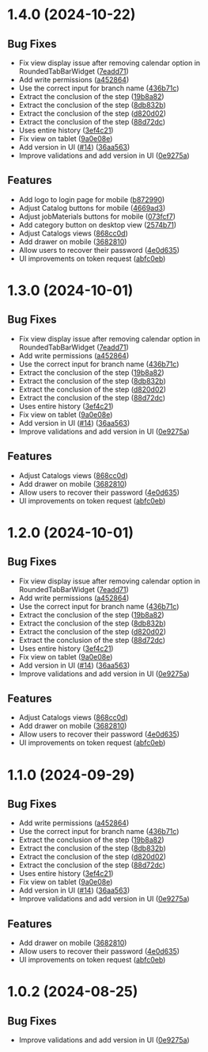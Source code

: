 # 1.4.0 (2024-10-22)

## Bug Fixes

- Fix view display issue after removing calendar option in RoundedTabBarWidget ([7eadd71](commit/7eadd71))
- Add write permissions ([a452864](commit/a452864))
- Use the correct input for branch name ([436b71c](commit/436b71c))
- Extract the conclusion of the step ([19b8a82](commit/19b8a82))
- Extract the conclusion of the step ([8db832b](commit/8db832b))
- Extract the conclusion of the step ([d820d02](commit/d820d02))
- Extract the conclusion of the step ([88d72dc](commit/88d72dc))
- Uses entire history ([3ef4c21](commit/3ef4c21))
- Fix view on tablet ([9a0e08e](commit/9a0e08e))
- Add version in UI ([#14](issues/14)) ([36aa563](commit/36aa563))
- Improve validations and add version in UI ([0e9275a](commit/0e9275a))

## Features

- Add logo to login page for mobile ([b872990](commit/b872990))
- Adjust Catalog buttons for mobile ([4669ad3](commit/4669ad3))
- Adjust jobMaterials buttons for mobile ([073fcf7](commit/073fcf7))
- Add category button on desktop view ([2574b71](commit/2574b71))
- Adjust Catalogs views ([868cc0d](commit/868cc0d))
- Add drawer on mobile ([3682810](commit/3682810))
- Allow users to recover their password ([4e0d635](commit/4e0d635))
- UI improvements on token request ([abfc0eb](commit/abfc0eb))

# 1.3.0 (2024-10-01)

## Bug Fixes

- Fix view display issue after removing calendar option in RoundedTabBarWidget ([7eadd71](commit/7eadd71))
- Add write permissions ([a452864](commit/a452864))
- Use the correct input for branch name ([436b71c](commit/436b71c))
- Extract the conclusion of the step ([19b8a82](commit/19b8a82))
- Extract the conclusion of the step ([8db832b](commit/8db832b))
- Extract the conclusion of the step ([d820d02](commit/d820d02))
- Extract the conclusion of the step ([88d72dc](commit/88d72dc))
- Uses entire history ([3ef4c21](commit/3ef4c21))
- Fix view on tablet ([9a0e08e](commit/9a0e08e))
- Add version in UI ([#14](issues/14)) ([36aa563](commit/36aa563))
- Improve validations and add version in UI ([0e9275a](commit/0e9275a))

## Features

- Adjust Catalogs views ([868cc0d](commit/868cc0d))
- Add drawer on mobile ([3682810](commit/3682810))
- Allow users to recover their password ([4e0d635](commit/4e0d635))
- UI improvements on token request ([abfc0eb](commit/abfc0eb))

# 1.2.0 (2024-10-01)

## Bug Fixes

- Fix view display issue after removing calendar option in RoundedTabBarWidget ([7eadd71](commit/7eadd71))
- Add write permissions ([a452864](commit/a452864))
- Use the correct input for branch name ([436b71c](commit/436b71c))
- Extract the conclusion of the step ([19b8a82](commit/19b8a82))
- Extract the conclusion of the step ([8db832b](commit/8db832b))
- Extract the conclusion of the step ([d820d02](commit/d820d02))
- Extract the conclusion of the step ([88d72dc](commit/88d72dc))
- Uses entire history ([3ef4c21](commit/3ef4c21))
- Fix view on tablet ([9a0e08e](commit/9a0e08e))
- Add version in UI ([#14](issues/14)) ([36aa563](commit/36aa563))
- Improve validations and add version in UI ([0e9275a](commit/0e9275a))

## Features

- Adjust Catalogs views ([868cc0d](commit/868cc0d))
- Add drawer on mobile ([3682810](commit/3682810))
- Allow users to recover their password ([4e0d635](commit/4e0d635))
- UI improvements on token request ([abfc0eb](commit/abfc0eb))

# 1.1.0 (2024-09-29)

## Bug Fixes

- Add write permissions ([a452864](commit/a452864))
- Use the correct input for branch name ([436b71c](commit/436b71c))
- Extract the conclusion of the step ([19b8a82](commit/19b8a82))
- Extract the conclusion of the step ([8db832b](commit/8db832b))
- Extract the conclusion of the step ([d820d02](commit/d820d02))
- Extract the conclusion of the step ([88d72dc](commit/88d72dc))
- Uses entire history ([3ef4c21](commit/3ef4c21))
- Fix view on tablet ([9a0e08e](commit/9a0e08e))
- Add version in UI ([#14](issues/14)) ([36aa563](commit/36aa563))
- Improve validations and add version in UI ([0e9275a](commit/0e9275a))

## Features

- Add drawer on mobile ([3682810](commit/3682810))
- Allow users to recover their password ([4e0d635](commit/4e0d635))
- UI improvements on token request ([abfc0eb](commit/abfc0eb))

# 1.0.2 (2024-08-25)

## Bug Fixes

- Improve validations and add version in UI ([0e9275a](commit/0e9275a))
